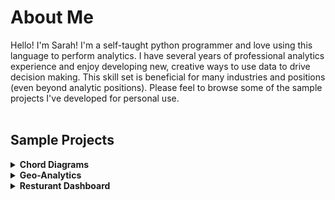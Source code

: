 # About Me
Hello! I'm Sarah! I'm a self-taught python programmer and love using this language to perform analytics. I have several years of professional analytics experience and enjoy developing new, creative ways to use data to drive decision making. This skill set is beneficial for many industries and positions (even beyond analytic positions). Please feel to browse some of the sample projects I've developed for personal use.  
<br>
## Sample Projects
<details>
<summary><b>Chord Diagrams</b></summary>
<p>
Here's an example of a chord diagram which is a type of advanced text analytics visualization. It is a helpful tool that can highlight patterns and associations in a given type of text. It can be used in many different types of applications. The picture below visualizes the text from an article about the Super Mario movie. The chart is interactive in it's html format.
</p>

![chord_diagram](https://user-images.githubusercontent.com/101348209/226196173-1bdcadc4-cb02-4f62-adcf-1a1faf359f87.PNG)
<br>
</details>

<details>
<summary><b>Geo-Analytics</b></summary>
<p>
Here's an example of a map plot I made using hypothetical data to show user age by location. The circles on the chart show where participants are located by city. The size of the circle represents the amount of people in that city. The bigger the circle the more people. The color of the circle shows average participant age ranging from 20 - 70 (blue - yellow, respectively). Similarly to the above example, this chart is interactive in it's html format.
</p>
![map](https://user-images.githubusercontent.com/101348209/234431920-42eac071-935f-4fa2-a1d9-1729b62d9452.png)
<br>
</details>
<details>
<summary><b> Resturant Dashboard </b></summary>
<p>
Have you ever been indecisive on what you want to eat? Or maybe, you know you want to try a new resturant but aren't sure what to try. I built a two part dashboard to address these problems.
</p>

<b>Part 1: Scraping all pages of yelp based on a type of resturant </b>
<br>
To be added soon!
<br>
<br>
<b>Part 2: Detailed analytics of a specific resturant</b>
<br>
To be added soon!
</details>
